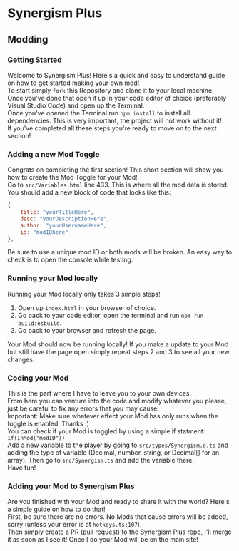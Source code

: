 # Synergism Plus

## Modding
### Getting Started
Welcome to Synergism Plus! Here's a quick and easy to understand guide on how to get started making your own mod!<br>
To start simply `fork` this Repository and clone it to your local machine.<br>
Once you've done that open it up in your code editor of choice (preferably Visual Studio Code) and open up the Terminal.<br>
Once you've opened the Terminal run `npm install` to install all dependencies. This is very important, the project will not work without it! <br>
If you've completed all these steps you're ready to move on to the next section!

### Adding a new Mod Toggle
Congrats on completing the first section! This short section will show you how to create the Mod Toggle for your Mod!<br>
Go to `src/Variables.html` line 433. This is where all the mod data is stored.<br>
You should add a new block of code that looks like this:
```javascript
{
    title: "yourTitleHere",
    desc: "yourDescriptionHere",
    author: "yourUsernameHere",
    id: "modIDhere"
},
```
Be sure to use a unique mod ID or both mods will be broken. An easy way to check is to open the console while testing.<br>

### Running your Mod locally
Running your Mod locally only takes 3 simple steps!<br>
1. Open up `index.html` in your browser of choice.
2. Go back to your code editor, open the terminal and run `npm run build:esbuild`.
3. Go back to your browser and refresh the page.

Your Mod should now be running locally! If you make a update to your Mod but still have the page open simply repeat steps 2 and 3 to see all your new changes.

### Coding your Mod
This is the part where I have to leave you to your own devices.<br>
From here you can venture into the code and modify whatever you please, just be careful to fix any errors that you may cause!<br>
Important: Make sure whatever effect your Mod has only runs when the toggle is enabled. Thanks :)<br>
You can check if your Mod is toggled by using a simple if statment: `if(inMod("modID"))`<br>
Add a new variable to the player by going to `src/types/Synergism.d.ts` and adding the type of variable (Decimal, number, string, or Decimal[] for an array). Then go to `src/Synergism.ts` and add the variable there.<br>
Have fun!

### Adding your Mod to Synergism Plus
Are you finished with your Mod and ready to share it with the world? Here's a simple guide on how to do that!<br>
First, be sure there are no errors. No Mods that cause errors will be added, sorry (unless your error is at `hotkeys.ts:107`).<br>
Then simply create a PR (pull request) to the Synergism Plus repo, I'll merge it as soon as I see it! Once I do your Mod will be on the main site! 


